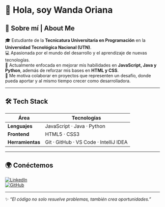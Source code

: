 # 👋 Hola, soy Wanda Oriana  

## 🚀 Sobre mí | About Me  

🎓 Estudiante de la **Tecnicatura Universitaria en Programación** en la **Universidad Tecnológica Nacional (UTN)**.  
💻 Apasionada por el mundo del desarrollo y el aprendizaje de nuevas tecnologías.  
🌱 Actualmente enfocada en mejorar mis habilidades en **JavaScript, Java y Python**, además de reforzar mis bases en **HTML y CSS**.  
🤝 Me motiva colaborar en proyectos que representen un desafío, donde pueda aportar y al mismo tiempo crecer como desarrolladora.  

---

## 🛠️ Tech Stack  

| Área         | Tecnologías |
|--------------|-------------|
| **Lenguajes** | JavaScript · Java · Python |
| **Frontend**  | HTML5 · CSS3 |
| **Herramientas** | Git · GitHub · VS Code · IntelliJ IDEA |

---

## 🌍 Conéctemos  

[![LinkedIn](https://img.shields.io/badge/LinkedIn-blue?style=flat&logo=linkedin)](https://www.linkedin.com/)  
[![GitHub](https://img.shields.io/badge/GitHub-black?style=flat&logo=github)](https://github.com/wandaoriana)  

---

✨ *“El código no solo resuelve problemas, también crea oportunidades.”*
